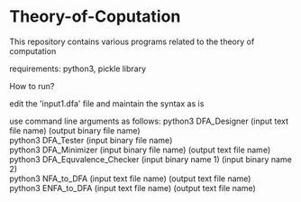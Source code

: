 # Theory-of-Coputation
This repository contains various programs related to the theory of computation

requirements:
python3, pickle library

How to run?

edit the 'input1.dfa' file and maintain the syntax as is

use command line arguments as follows:
python3 DFA_Designer (input text file name) (output binary file name) <br/> 
python3 DFA_Tester (input binary file name) <br/>
python3 DFA_Minimizer (input binary file name) (output text file name) <br/>
python3 DFA_Equvalence_Checker (input binary name 1) (input binary name 2) <br/>
python3 NFA_to_DFA (input text file name) (output text file name) <br/>
python3 ENFA_to_DFA (input text file name) (output text file name) <br/>

